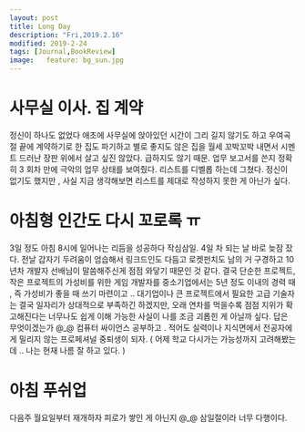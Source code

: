 ```yaml
---
layout: post
title: Long Day
description: "Fri,2019.2.16"
modified: 2019-2-24
tags: [Journal,BookReview]
image:   feature: bg_sun.jpg
---
```


# 사무실 이사. 집 계약 
정신이 하나도 없었다
애초에 사무실에 앉아있던 시간이 그리 길지 않기도 하고 
우여곡절 끝에 계약하기로 한 집도 파기하고 
별로 좋지도 않은 집을 월세 꼬박꼬박 내면서 
시멘트 드러난 장판 위에서 살고 싶진 않았다. 
급하지도 않기 때문. 
업무 보고서를 쓴지 정확히 3 회차 만에 극악의 업무 상태를 보여줬다. 
리스트를 디벨롭 하는데 그쳤다. 
정신이 없기도 했지만 , 
사실 지금 생각해보면 리스트를 제대로 작성하지 못한 게 아닌가 싶다. 

# 아침형 인간도 다시 꼬로록 ㅠ
3일 정도 아침 8시에 일어나는 리듬을 성공하다 
작심삼일. 4일 차 되는 날 바로 늦잠 잤다.
전날 갑자기 두려움이 엄습해서 링크드인도 다듬고 로켓펀치도 남의 거 구경하고 
10년차 개발자 선배님이 말씀해주신게 점점 와닿기 때문인 것 같다. 
결국 단순한 프로젝트, 작은 프로젝트의 가성비를 위한 게임 개발자를
중소기업에서는 5년 정도 이내의 경력 때 , 즉 가성비가 좋을 때 쓰기 마련이고 .. 
대기업이나 큰 프로젝트에서 필요한 고급 기술자는 결국 일자리가 
상대적으로 부족하긴 하겠지만, 오래 연차를 먹을수록 점점 지위가 확고해진다는 
너무나도 쉽게 이해 가능한 사실이 나를 조금 괴롭힌 게 아닐까 싶다. 
답은 무엇이겠는가 @_@ 컴퓨터 싸이언스 공부하고 . 적어도 실력이나 지식면에서
전공자에게 밀리지 않는 프로페셔널 중퇴생이 되자. 
( 어제 학교 다시가는 가능성까지 고려해봤는데 .. 나는 현재 나름 잘 하고 있다. )


# 아침 푸쉬업 
다음주 월요일부터 재개하자 
피로가 쌓인 게 아닌지 @_@ 
삼일절이라 너무 다행이다. 